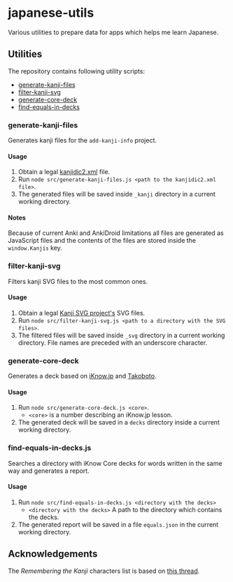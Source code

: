 # japanese-utils
Various utilities to prepare data for apps which helps me learn Japanese.

## Utilities
The repository contains following utility scripts:
- [generate-kanji-files](#generate-kanji-files)
- [filter-kanji-svg](#filter-kanji-svg)
- [generate-core-deck](#generate-core-deck)
- [find-equals-in-decks](#find-equals-in-decks)

### generate-kanji-files
Generates kanji files for the `add-kanji-info` project.

#### Usage
1. Obtain a legal [kanjidic2.xml](http://www.edrdg.org/wiki/index.php/KANJIDIC_Project) file.
2. Run `node src/generate-kanji-files.js <path to the kanjidic2.xml file>`.
3. The generated files will be saved inside `_kanji` directory in a current
    working directory.

#### Notes
Because of current Anki and AnkiDroid limitations all files are generated as
JavaScript files and the contents of the files are stored inside the
`window.Kanjis` key.

### filter-kanji-svg
Filters kanji SVG files to the most common ones.

#### Usage
1. Obtain a legal [Kanji SVG project's](http://kanjivg.tagaini.net/) SVG files.
2. Run `node src/filter-kanji-svg.js <path to a directory with the SVG files>`.
3. The filtered files will be saved inside `_svg` directory in a current
    working directory. File names are preceded with an underscore character.

### generate-core-deck
Generates a deck based on [iKnow.jp](https://iknow.jp/content/japanese) and
[Takoboto](https://takoboto.jp/).

#### Usage
1. Run `node src/generate-core-deck.js <core>`.
    - `<core>` is a number describing an iKnow.jp lesson.
2. The generated deck will be saved in a `decks` directory inside a current
    working directory.

### find-equals-in-decks.js
Searches a directory with iKnow Core decks for words written in the same way and
generates a report.

#### Usage
1. Run `node src/find-equals-in-decks.js <directory with the decks>`
    - `<directory with the decks>` A path to the directory which contains the
        decks.
2. The generated report will be saved in a file `equals.json` in the current
    working directory.

## Acknowledgements
The *Remembering the Kanji* characters list is based on [this thread](https://www.reddit.com/r/LearnJapanese/comments/1a126a/all_2200_kanji_from_heisigs_remembering_the_kanji/).
